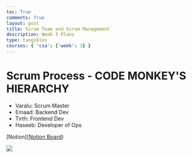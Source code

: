 ```yaml
---
toc: True
comments: True
layout: post
title: Scrum Team and Scrum Management
description: Week 3 Plans
type: tangibles
courses: { 'csa': {'week': 3} }
---
```


# Scrum Process - CODE MONKEY'S HIERARCHY
- Varalu: Scrum Master
- Emaad: Backend Dev
- Tirth: Frontend Dev
- Haseeb: Developer of Ops

[Notion]([Notion Board](https://www.notion.so/e9447b9bfb944ca8a002b5e71bf70dc1?v=6f82189614a3423aa5c303a29260207c))

<img src="{{site.baseurl}}/images/Scrum-Process.png">
